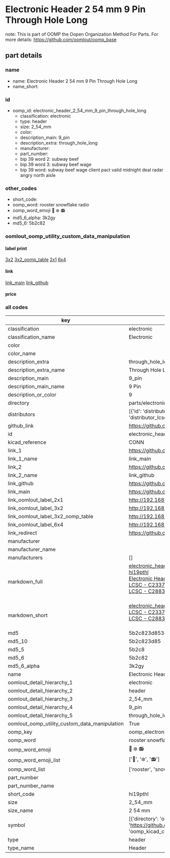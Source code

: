 # Electronic Header 2 54 mm 9 Pin Through Hole Long  

note: This is part of OOMP the Oopen Organization Method For Parts. For more details: https://github.com/oomlout/oomp_base

##  part details
  







### name
* name: Electronic Header 2 54 mm 9 Pin Through Hole Long
* name_short: 
### id
* oomp_id: electronic_header_2_54_mm_9_pin_through_hole_long
  * classification: electronic
  * type: header
  * size: 2_54_mm
  * color: 
  * description_main: 9_pin
  * description_extra: through_hole_long
  * manufacturer: 
  * part_number: 
  * bip 39 word 2: subway beef
  * bip 39 word 3: subway beef wage
  * bip 39 word: subway beef wage client pact valid midnight deal radar angry north aisle

### other_codes
* short_code: 
* oomp_word: rooster snowflake radio
* oomp_word_emoji :rooster: :snowflake: :radio:
* md5_6_alpha: 3k2gy
* md5_6: 5b2c82






### oomlout_oomp_utility_custom_data_manipulation
#### label print
[3x2](http://192.168.1.245:1112/?label=oomp%203k2gy)
[3x2_oomp_table](http://192.168.1.108:1112/?label=oomp%203k2gy)
[2x1](http://192.168.1.242:1112/?label=oomp%203k2gy)
[6x4](http://192.168.1.55:1112/?label=oomp%203k2gy)    

#### link

[link_main](https://github.com/oomlout/oomlout_oomp_version_1_messy/tree/main/parts/electronic_header_2_54_mm_9_pin_through_hole_long) [link_github](https://github.com/oomlout/oomlout_oomp_version_1_messy/tree/main/parts/electronic_header_2_54_mm_9_pin_through_hole_long)                             

#### price







### all codes 
| key | value |  
| --- | --- |  
| classification | electronic |  
| classification_name | Electronic |  
| color |  |  
| color_name |  |  
| description_extra | through_hole_long |  
| description_extra_name | Through Hole Long |  
| description_main | 9_pin |  
| description_main_name | 9 Pin |  
| description_or_color | 9 |  
| directory | parts/electronic_header_2_54_mm_9_pin_through_hole_long |  
| distributors | [{'id': 'distributor_lcsc', 'link': 'https://lcsc.com/product-detail/C2337.html', 'name': 'LCSC', 'part_number': 'C2337'}, {'id': 'distributor_lcsc', 'link': 'https://lcsc.com/product-detail/C2883695.html', 'name': 'LCSC', 'part_number': 'C2883695'}] |  
| github_link | https://github.com/oomlout/oomlout_oomp_part_src/tree/main/parts/electronic_header_2_54_mm_9_pin_through_hole_long |  
| id | electronic_header_2_54_mm_9_pin_through_hole_long |  
| kicad_reference | CONN |  
| link_1 | https://github.com/oomlout/oomlout_oomp_version_1_messy/tree/main/parts/electronic_header_2_54_mm_9_pin_through_hole_long |  
| link_1_name | link_main |  
| link_2 | https://github.com/oomlout/oomlout_oomp_version_1_messy/tree/main/parts/electronic_header_2_54_mm_9_pin_through_hole_long |  
| link_2_name | link_github |  
| link_github | https://github.com/oomlout/oomlout_oomp_version_1_messy/tree/main/parts/electronic_header_2_54_mm_9_pin_through_hole_long |  
| link_main | https://github.com/oomlout/oomlout_oomp_version_1_messy/tree/main/parts/electronic_header_2_54_mm_9_pin_through_hole_long |  
| link_oomlout_label_2x1 | http://192.168.1.242:1112/?label=oomp%203k2gy |  
| link_oomlout_label_3x2 | http://192.168.1.245:1112/?label=oomp%203k2gy |  
| link_oomlout_label_3x2_oomp_table | http://192.168.1.108:1112/?label=oomp%203k2gy |  
| link_oomlout_label_6x4 | http://192.168.1.55:1112/?label=oomp%203k2gy |  
| link_redirect | https://github.com/oomlout/oomlout_oomp_version_1_messy/tree/main/parts/electronic_header_2_54_mm_9_pin_through_hole_long |  
| manufacturer |  |  
| manufacturer_name |  |  
| manufacturers | [] |  
| markdown_full | [electronic_header_2_54_mm_9_pin_through_hole_long](none)<br>[hi19pthl](none)<br>[Electronic Header 2 54 Mm 9 Pin Through Hole Long](none)<br>[LCSC - C2337<br>](https://lcsc.com/product-detail/C2337.html)[LCSC - C2883695<br>](https://lcsc.com/product-detail/C2883695.html)<br> |  
| markdown_short | [electronic_header_2_54_mm_9_pin_through_hole_long](none)<br>[LCSC - C2337<br>](https://lcsc.com/product-detail/C2337.html)[LCSC - C2883695<br>](https://lcsc.com/product-detail/C2883695.html)<br> |  
| md5 | 5b2c823d8538318fc34f52adec4506c1 |  
| md5_10 | 5b2c823d85 |  
| md5_5 | 5b2c8 |  
| md5_6 | 5b2c82 |  
| md5_6_alpha | 3k2gy |  
| name | Electronic Header 2 54 mm 9 Pin Through Hole Long |  
| oomlout_detail_hierarchy_1 | electronic |  
| oomlout_detail_hierarchy_2 | header |  
| oomlout_detail_hierarchy_3 | 2_54_mm |  
| oomlout_detail_hierarchy_4 | 9_pin |  
| oomlout_detail_hierarchy_5 | through_hole_long |  
| oomlout_oomp_utility_custom_data_manipulation | True |  
| oomp_key | oomp_electronic_header_2_54_mm_9_pin_through_hole_long |  
| oomp_word | rooster snowflake radio |  
| oomp_word_emoji | :rooster: :snowflake: :radio: |  
| oomp_word_emoji_list | [':rooster:', ':snowflake:', ':radio:'] |  
| oomp_word_list | ['rooster', 'snowflake', 'radio'] |  
| part_number |  |  
| part_number_name |  |  
| short_code | hi19pthl |  
| size | 2_54_mm |  
| size_name | 2 54 mm |  
| symbol | [{'directory': 'oomlout_oomp_symbol_bot/symbols/kicad_connector_conn_01x09_pin//working/working.kicad_sym', 'index': 0, 'link': 'https://github.com/oomlout/oomlout_oomp_symbol_bot/tree/main/symbols/kicad_connector_conn_01x09_pin', 'oomp_key': 'oomp_kicad_connector_conn_01x09_pin'}] |  
| type | header |  
| type_name | Header |  
